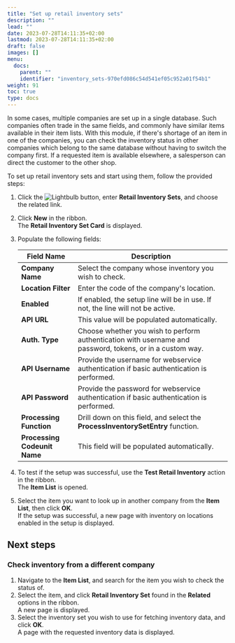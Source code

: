 ```yaml
---
title: "Set up retail inventory sets"
description: ""
lead: ""
date: 2023-07-28T14:11:35+02:00
lastmod: 2023-07-28T14:11:35+02:00
draft: false
images: []
menu:
  docs:
    parent: ""
    identifier: "inventory_sets-970efd086c54d541ef05c952a01f54b1"
weight: 91
toc: true
type: docs
---
```


In some cases, multiple companies are set up in a single database. Such companies often trade in the same fields, and commonly have similar items available in their item lists. With this module, if there's shortage of an item in one of the companies, you can check the inventory status in other companies which belong to the same database without having to switch the company first. If a requested item is available elsewhere, a salesperson can direct the customer to the other shop.

To set up retail inventory sets and start using them, follow the provided steps:

1. Click the ![Lightbulb](Lightbulb_icon.PNG) button, enter **Retail Inventory Sets**, and choose the related link.           
2. Click **New** in the ribbon.     
   The **Retail Inventory Set Card** is displayed.
3. Populate the following fields:    

   | Field Name      | Description |
   | ----------- | ----------- |
   | **Company Name** | Select the company whose inventory you wish to check. |
   | **Location Filter** | Enter the code of the company's location. |
   | **Enabled** | If enabled, the setup line will be in use. If not, the line will not be active. |
   | **API URL** | This value will be populated automatically. | 
   | **Auth. Type** | Choose whether you wish to perform authentication with username and password, tokens, or in a custom way. |
   | **API Username** | Provide the username for webservice authentication if basic authentication is performed. |
   | **API Password** | Provide the password for webservice authentication if basic authentication is performed. |
   | **Processing Function** | Drill down on this field, and select the **ProcessInventorySetEntry** function. |
   | **Processing Codeunit Name** | This field will be populated automatically.  |

4. To test if the setup was successful, use the **Test Retail Inventory** action in the ribbon.     
   The **Item List** is opened.
5. Select the item you want to look up in another company from the **Item List**, then click **OK**.     
   If the setup was successful, a new page with inventory on locations enabled in the setup is displayed.   

## Next steps

### Check inventory from a different company

1. Navigate to the **Item List**, and search for the item you wish to check the status of. 
2. Select the item, and click **Retail Inventory Set** found in the **Related** options in the ribbon.     
   A new page is displayed.
3. Select the inventory set you wish to use for fetching inventory data, and click **OK**.     
      A page with the requested inventory data is displayed. 